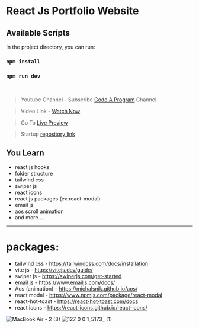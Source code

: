 # React Js Portfolio Website

## Available Scripts

In the project directory, you can run:

### `npm install`

### `npm run dev`

<br />

> Youtube Channel -
> Subscribe [Code A Program](https://www.youtube.com/@CodeAProgram) Channel

> Video Link -
> [Watch Now](https://www.youtube.com/watch?v=YpFK4hUZ-NM)

> Go To [Live Preview](https://codeaprogram-portfolio.web.app/)

> Startup [repository link](https://github.com/Sridhar-C-25/React_portfolio_2_startup)

## You Learn

- react js hooks
- folder structure
- tailwind css
- swiper js
- react icons
- react js packages (ex:react-modal)
- email js
- aos scroll animation
- and more....

---

# packages:
+ tailwind css - https://tailwindcss.com/docs/installation
+ vite js - https://vitejs.dev/guide/
+ swiper js - https://swiperjs.com/get-started
+ email js - https://www.emailjs.com/docs/
+ Aos (animation) - https://michalsnik.github.io/aos/
+ react modal - https://www.npmjs.com/package/react-modal
+ react-hot-toast - https://react-hot-toast.com/docs
+ react icons - https://react-icons.github.io/react-icons/

![MacBook Air - 2 (3)](https://user-images.githubusercontent.com/75136330/203812467-8b00176d-9d31-4c09-86c0-8b82b8c661eb.png)
![127 0 0 1_5173_ (1)](https://user-images.githubusercontent.com/75136330/203812531-baeb4957-5c7d-4222-a07a-2805b278bdbf.png)

